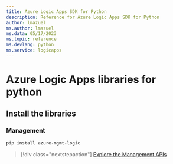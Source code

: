 ```yaml
---
title: Azure Logic Apps SDK for Python
description: Reference for Azure Logic Apps SDK for Python
author: lmazuel
ms.author: lmazuel
ms.data: 05/17/2023
ms.topic: reference
ms.devlang: python
ms.service: logicapps
---
```

# Azure Logic Apps libraries for python

## Install the libraries


### Management

```bash
pip install azure-mgmt-logic
```
> [!div class="nextstepaction"]
> [Explore the Management APIs](/python/api/azure-mgmt-logic)